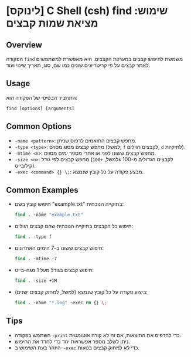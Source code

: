 # [לינוקס] C Shell (csh) find שימוש: מציאת שמות קבצים

## Overview
הפקודה `find` משמשת לחיפוש קבצים במערכת הקבצים. היא מאפשרת למשתמשים לאתר קבצים על פי קריטריונים שונים כמו שם, סוג, תאריך שינוי ועוד.

## Usage
התחביר הבסיסי של הפקודה הוא:

```
find [options] [arguments]
```

## Common Options
- `-name <pattern>`: מחפש קבצים התואמים לדפוס שניתן.
- `-type <type>`: מחפש קבצים מסוג מסוים (למשל, `f` לקבצים רגילים, `d` לתיקיות).
- `-mtime <n>`: מחפש קבצים ששונו לפני או אחרי מספר ימים מסוים.
- `-size <n>`: מחפש קבצים לפי גודל (למשל, `+100k` לקבצים הגדולים מ-100 קילובייט).
- `-exec <command> {} \;`: מבצע פקודה על כל קובץ שנמצא.

## Common Examples
- חיפוש קובץ בשם "example.txt" בתיקייה הנוכחית:
  ```csh
  find . -name "example.txt"
  ```

- חיפוש כל הקבצים בתיקייה הנוכחית שהם קבצים רגילים:
  ```csh
  find . -type f
  ```

- חיפוש קבצים ששונו ב-7 הימים האחרונים:
  ```csh
  find . -mtime -7
  ```

- חיפוש קבצים בגודל מעל 1 מגה-בייט:
  ```csh
  find . -size +1M
  ```

- ביצוע פקודה על כל קובץ שנמצא (למשל, למחוק קבצים ישנים):
  ```csh
  find . -name "*.log" -exec rm {} \;
  ```

## Tips
- השתמש בפקודה `-print` כדי להדפיס את התוצאות, אם זה לא קורה אוטומטית.
- ניתן לשלב מספר אפשרויות יחד כדי לחדד את החיפוש.
- היזהר בעת השימוש ב-`-exec` כדי לא למחוק קבצים בטעות.